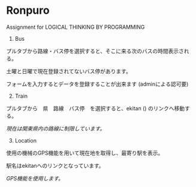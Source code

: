 Ronpuro
=======
Assignment for LOGICAL THINKING BY PROGRAMMING

1. Bus

プルタブから路線・バス停を選択すると、そこに来る次のバスの時間表示される。

土曜と日曜で現在登録されてないバス停があります。

フォームを入力するとデータを登録することが出来ます (adminによる認可要)

2.  Train

プルタブから　県　路線　バス停　を選択すると、ekitan () のリンクへ移動する。

*現在は関東県内の路線に制限しています。*

3.  Location

使用の機械のGPS機能を用いて現在地を取得し、最寄り駅を表示。

駅名はekitanへのリンクとなっています。

*GPS機能を使用します。*
